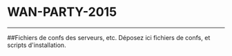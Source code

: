 # WAN-PARTY-2015
---
##Fichiers de confs des serveurs, etc.
Déposez ici fichiers de confs, et scripts d'installation.
